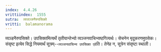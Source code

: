 ```yaml
---
index:  4.4.26
vrittiindex:  1555
sutra:  व्यजञ्जनैरुपसिक्ते
vritti:  balamanorama 
---
```


व्यञ्डनैरुपसिक्ते। उपसिक्तमित्यर्थे तृतीयान्तेभ्यो व्यञ्जनवाचिभ्यष्ठगित्यर्थः। सेचनेन मृदूकरणमुपसेकः। संसृष्ट इत्येव सिद्धे नियमार्थं सूत्रम्--`व्यञ्जनवाचिभ्य उपसिक्त एवे`ति। तेनेह न, सूत्रेन संसृष्टा स्थाली।

